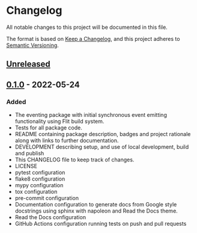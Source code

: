 # Changelog
All notable changes to this project will be documented in this file.

The format is based on [Keep a Changelog][keep-a-changelog],
and this project adheres to [Semantic Versioning][semver].

[keep-a-changelog]: https://keepachangelog.com/en/1.0.0/
[semver]: https://semver.org/spec/v2.0.0.html

## [Unreleased]

## [0.1.0] - 2022-05-24
### Added
- The eventing package with initial synchronous event emitting functionality
  using Flit build system.
- Tests for all package code.
- README containing package description, badges and project rationale along
  with links to further documentation.
- DEVELOPMENT describing setup, and use of local development, build and publish
- This CHANGELOG file to keep track of changes.
- LICENSE
- pytest configuration
- flake8 configuration
- mypy configuration
- tox configuration
- pre-commit configuration
- Documentation configuration to generate docs from Google style docstrings
  using sphinx with napoleon and Read the Docs theme.
- Read the Docs configuration
- GitHub Actions configuration running tests on push and pull requests

[Unreleased]: https://github.com/tim-timman/eventing/compare/v0.1.0...HEAD
[0.1.0]: https://github.com/tim-timman/eventing/releases/tag/v0.1.0
